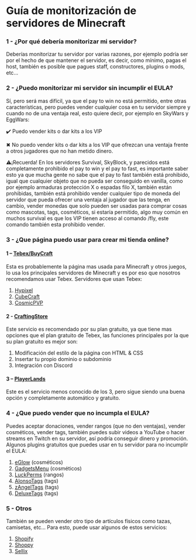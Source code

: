 # Guía de monitorización de servidores de Minecraft
### 1 - ¿Por qué debería monitorizar mi servidor?
Deberías monitorizar tu servidor por varias razones, por ejemplo podría ser por el hecho de que
mantener el servidor, es decir, como mínimo, pagas el host, también es posible que pagues staff,
constructores, plugins o mods, etc...
### 2 - ¿Puedo monitorizar mi servidor sin incumplir el EULA?
Sí, pero será mas difícil, ya que el pay to win no está permitido, entre otras características, pero
puedes vender cualquier cosa en tu servidor siempre y cuando no de una ventaja real, esto quiere
decir, por ejemplo en SkyWars y EggWars:

✔️ Puedo vender kits o dar kits a los VIP

✖ No puedo vender kits o dar kits a los VIP que ofrezcan una ventaja frente a otros jugadores que
no han metido dinero.

⚠️¡Recuerda!
En los servidores Survival, SkyBlock, y parecidos está completamente prohibido el pay to win y el
pay to fast, es importante saber esto ya que mucha gente no sabe que el pay to fast también está
prohibido, igual que cualquier objeto que no pueda ser conseguido en vanilla, como por ejemplo
armaduras protección X o espadas filo X, también están prohibidas, también está prohibido
vender cualquier tipo de moneda del servidor que pueda ofrecer una ventaja al jugador que las
tenga, en cambio, vender monedas que solo pueden ser usadas para comprar cosas como mascotas,
tags, cosméticos, si estaría permitido, algo muy común en muchos survival es que los VIP tienen
acceso al comando /fly, este comando también esta prohibido vender.

### 3 - ¿Que página puedo usar para crear mi tienda online?
#### 1 – [Tebex/BuyCraft](https://tebex.io/)
Esta es probablemente la página mas usada para Minecraft y otros juegos, lo usa los principales
servidores de Minecraft y es por eso que nosotros recomendamos usar Tebex.
Servidores que usan Tebex:
1. [Hypixel](https://store.hypixel.net/)
2. [CubeCraft](https://store.cubecraft.net/)
3. [CosmicPVP](https://buy.cosmicpvp.com/)
#### 2 - [CraftingStore](https://craftingstore.net/)
Este servicio es recomendado por su plan gratuito, ya que tiene mas opciones que el plan gratuito
de Tebex, las funciones principales por la que su plan gratuito es mejor son:
1. Modificación del estilo de la página con HTML & CSS
2. Insertar tu propio dominio o subdominio
3. Integración con Discord
#### 3 – [PlayerLands](https://playerlands.com/)
Este es el servicio menos conocido de los 3, pero sigue siendo una buena opción y completamente
automático y gratuito.
### 4 - ¿Que puedo vender que no incumpla el EULA?
Puedes aceptar donaciones, vender rangos (que no den ventajas), vender cosméticos, vender tags,
también puedes subir videos a YouTube o hacer streams en Twitch en su servidor, así podría
conseguir dinero y promoción.
Algunos plugins gratuitos que puedes usar en tu servidor para no incumplir el EULA:
1. [eGlow](https://www.spigotmc.org/resources/eglow-1-9-4-1-19-3-glow-cosmetic-respects-eula-mysql.63295/) (cosméticos)
2. [GadgetsMenu](https://www.spigotmc.org/resources/gadgetsmenu-1-8-1-19-3-free.10885/) (cosméticos)
3. [LuckPerms](https://luckperms.net/) (rangos)
4. [AlonsoTags](https://www.spigotmc.org/resources/%E2%9C%85-alonsotags-1-8-1-19-%E2%80%A2-unlimited-tags-textures-custom-model-data.83664/) (tags)
5. [zAngelTags](https://www.spigotmc.org/resources/zangeltags-mysql-mariadb-and-sqlite-support-%E2%9C%85-multi-server.102952/) (tags)
6. [DeluxeTags](https://www.spigotmc.org/resources/deluxetags.4390/) (tags)
### 5 - Otros
También se pueden vender otro tipo de artículos físicos como tazas, camisetas, etc...
Para esto, puede usar algunos de estos servicios:
1. [Shopify](https://www.shopify.com/)
2. [Shoppy](https://shoppy.gg/)
3. [Sellix](https://sellix.io/)

